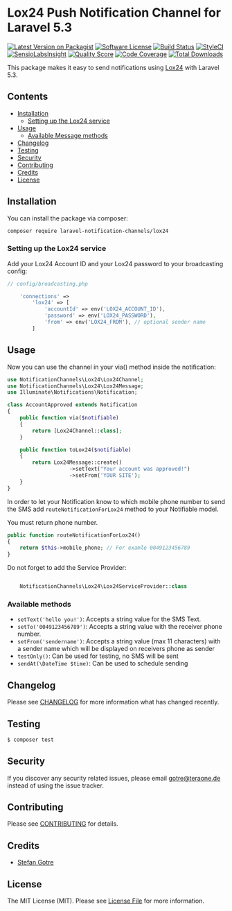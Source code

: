 # Lox24 Push Notification Channel for Laravel 5.3

[![Latest Version on Packagist](https://img.shields.io/packagist/v/laravel-notification-channels/lox24.svg?style=flat-square)](https://packagist.org/packages/laravel-notification-channels/lox24)
[![Software License](https://img.shields.io/badge/license-MIT-brightgreen.svg?style=flat-square)](LICENSE.md)
[![Build Status](https://img.shields.io/travis/laravel-notification-channels/lox24/master.svg?style=flat-square)](https://travis-ci.org/laravel-notification-channels/lox24)
[![StyleCI](https://styleci.io/repos/:style_ci_id/shield)](https://styleci.io/repos/:style_ci_id)
[![SensioLabsInsight](https://img.shields.io/sensiolabs/i/36d2ff4a-89b7-445d-8d9d-bfab0bc91e20.svg?style=flat-square)](https://insight.sensiolabs.com/projects/36d2ff4a-89b7-445d-8d9d-bfab0bc91e20)
[![Quality Score](https://img.shields.io/scrutinizer/g/laravel-notification-channels/lox24.svg?style=flat-square)](https://scrutinizer-ci.com/g/laravel-notification-channels/lox24)
[![Code Coverage](https://img.shields.io/scrutinizer/coverage/g/laravel-notification-channels/lox24/master.svg?style=flat-square)](https://scrutinizer-ci.com/g/laravel-notification-channels/lox24/?branch=master)
[![Total Downloads](https://img.shields.io/packagist/dt/laravel-notification-channels/lox24.svg?style=flat-square)](https://packagist.org/packages/laravel-notification-channels/lox24)

This package makes it easy to send notifications using [Lox24](https://www.lox24.eu) with Laravel 5.3.

## Contents

- [Installation](#installation)
	- [Setting up the Lox24 service](#setting-up-the-Lox24-service)
- [Usage](#usage)
	- [Available Message methods](#available-message-methods)
- [Changelog](#changelog)
- [Testing](#testing)
- [Security](#security)
- [Contributing](#contributing)
- [Credits](#credits)
- [License](#license)


## Installation

You can install the package via composer:

``` bash
composer require laravel-notification-channels/lox24
```

### Setting up the Lox24 service

Add your Lox24 Account ID and your Lox24 password to your broadcasting config:

```php
// config/broadcasting.php

    'connections' =>
        'lox24' => [
            'accountId' => env('LOX24_ACCOUNT_ID'),
            'password' => env('LOX24_PASSWORD'),
            'from' => env('LOX24_FROM'), // optional sender name
        ]
```

## Usage

Now you can use the channel in your via() method inside the notification:


```php
use NotificationChannels\Lox24\Lox24Channel;
use NotificationChannels\Lox24\Lox24Message;
use Illuminate\Notifications\Notification;

class AccountApproved extends Notification
{
    public function via($notifiable)
    {
        return [Lox24Channel::class];
    }

    public function toLox24($notifiable)
    {
        return Lox24Message::create()
                    ->setText("Your account was approved!")
                    ->setFrom('YOUR SITE');
    }
}
```


In order to let your Notification know to which mobile phone number to send the SMS add  `routeNotificationForLox24` method to your Notifiable model.

You must return phone number.

```php
public function routeNotificationForLox24()
{
    return $this->mobile_phone; // For examle 0049123456789
}
```

Do not forget to add the Service Provider:
```php

    NotificationChannels\Lox24\Lox24ServiceProvider::class

```


### Available methods

- `setText('hello you!')`: Accepts a string value for the SMS Text.
- `setTo('0049123456789')`: Accepts a string value with the receiver phone number.
- `setFrom('sendername')`: Accepts a string value (max 11 characters) with a sender name which will be displayed on receivers phone as sender
- `testOnly()`: Can be used for testing, no SMS will be sent
- `sendAt(\DateTime $time)`: Can be used to schedule sending

## Changelog

Please see [CHANGELOG](CHANGELOG.md) for more information what has changed recently.

## Testing

``` bash
$ composer test
```

## Security

If you discover any security related issues, please email gotre@teraone.de instead of using the issue tracker.

## Contributing

Please see [CONTRIBUTING](CONTRIBUTING.md) for details.

## Credits

- [Stefan Gotre](https://github.com/sgotre)

## License

The MIT License (MIT). Please see [License File](LICENSE.md) for more information.
